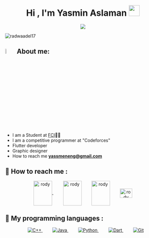 <h1 align="center">Hi , I'm Yasmin Aslaman <img src="https://media.giphy.com/media/hvRJCLFzcasrR4ia7z/giphy.gif" width="35"></h1>

<a href="https://github.com/DenverCoder1/readme-typing-svg" style="display: block; margin: auto; text-align: center;">
  <img src="https://readme-typing-svg.herokuapp.com?font=Time+New+Roman&color=%23C8BK25&size=25&center=true&vCenter=true&width=600&height=100&lines=IT+Student;Competitive+Programmer;Flutter+developer;Graphic+designer;">
</a>

</p

<p align="left"> <img src="https://komarev.com/ghpvc/?username=radwaadel17&label=Profile%20views&color=0e75b6&style=flat" alt="radwaadel17" /> </p>

## <img src="https://i.pinimg.com/originals/3f/7e/4e/3f7e4eff7c96e9fe4b8b4b1ff3f7bdb5.gif" width="6.5%"> <strong>About me:</strong>




 -  I am a Student at [FCI](https://l.facebook.com/l.php?u=http%3A%2F%2Fwww.eelu.edu.eg%2F%3Ffbclid%3DIwZXh0bgNhZW0CMTAAAR0i6DPAanyBLlSXufyPVa6zQHJNEL2ypmpPO-MAq8cmIWi9WNpc3966SAE_aem_0Oyb3L315ACZvHLuSljgJA&h=AT1WGts65cSrK6sn4E0jp34wxZ7kfpLh3hS24K0Yh66JitQyPT51AfqzqXY6xUjGxTeCFmtWf7pALSLg2E-b9oMMZK9h0km9YiXQ3LOkYLVFyytu1lJlrc1kMa3OTl4cGmmr&__tn__=%2Cd%3C%2CP-R&c[0]=AT1hDDqwkqTahMtEaKqRQCMEdrjAv1mVh_TDL_c6OX6cx0IWaJgiVsNWT-n6cnCN_yXnsLLLjTZ3izzRVQ2HbUQAtsE2Gkbw7XvA8eId-pph9b30tE_1yD7fgzbRchCZhFK124SeqGzbWuQluRSX0pGIgbe-mEU9_sSTv_lWS-P9tcDFc0qgjyeGaUvAlcWOq6kI-FFKoBii-hj4StasBxv-St85c7dtrmCotMJk3soc-L6KqTfdV80F6nw8CIwSxq6_B_GuQme80kJ0R6M0cQ)👨‍💻
 -  I am a competitive programmer at "Codeforces"
 -  Flutter developer
 -  Graphic designer
 -  How to reach me **yassmeneng@gmail.com**

## 🫶 How to reach me :

<p align="center">                        
<a href="https://codeforces.com/profile/yassmeneng6" target="blank"><img align="center" src="https://raw.githubusercontent.com/rahuldkjain/github-profile-readme-generator/master/src/images/icons/Social/codeforces.svg" alt="rody" height="80" width="60" />    </a>
  &emsp;&emsp;
<a href="https://www.facebook.com/profile.php?id=100084293391014" target="blank"><img align="center" src="https://raw.githubusercontent.com/rahuldkjain/github-profile-readme-generator/master/src/images/icons/Social/facebook.svg" alt="rody" height="80" width="60" /></a>&emsp;&emsp;
 <a href ="https://l.facebook.com/l.php?u=https%3A%2F%2Fwww.behance.net%2Fengyassmen%3Ffbclid%3DIwZXh0bgNhZW0CMTAAAR1m0_RdncHv-dAILWj0xzgzvfuy9r7x36OUV542qNLuTu9y35Grqx2ZcYA_aem_UDsVZxoIkMWf1j7CC7oMzw&h=AT1xB_ikdptj7csw1IF5zsSXOqkCK_MdbMjQvgY1Tu6_lxaQIjpeBxMxQXoUY_o7YpRYrGKY7rmLTjx9R05RM0fKbNBH_rnXv7_hRZXjGxl0ufPvf_X63PYw88SPdrqR142KGA" target = "balnk"><img align="center" src="https://raw.githubusercontent.com/rahuldkjain/github-profile-readme-generator/master/src/images/icons/Social/behance.svg" alt="rody" height="80" width="60" /></a>&emsp;&emsp;
  <a href="https://www.linkedin.com/public-profile/settings?lipi=urn%3Ali%3Apage%3Ad_flagship3_profile_self_edit_contact-info%3Be0owim8NQ7OuXrNIeDzxsA%3D%3D
  " target="blank">
  <img align="center" src="https://raw.githubusercontent.com/rahuldkjain/github-profile-readme-generator/master/src/images/icons/Social/linked-in-alt.svg" alt="rody" height="30" width="40" /></a>

</p>



## 🫶  My programming languages :
<p align="center"> 
  &emsp;
  <a href="https://www.w3schools.com/cpp/" target="_blank"> 
    <img alt="C++" src="https://img.shields.io/badge/C++%20-%2300599C.svg?style=plastic&logo=c%2B%2B&logoColor=white">
  </a> 
  &emsp;&emsp;
  <a href="https://www.java.com" target="_blank"> 
    <img alt="Java" src="https://img.shields.io/badge/Java-%23007396.svg?style=plastic&logo=java&logoColor=white">
  </a>
  &emsp;&emsp;
   <a href="https://www.python.org" target="_blank">
    <img alt="Python" src="https://img.shields.io/badge/Python%20-%2314354C.svg?style=plastic&logo=python&logoColor=white">
  </a>
 &emsp;&emsp;
   <a href="https://www.dart.org" target="_blank">
    <img alt="Dart" src="https://img.shields.io/badge/Dart%20-%2314354C.svg?style=plastic&logo=dart&logoColor=white">
  </a>
 &emsp;&emsp;
   <a href="https://www.git.org" target="_blank">
    <img alt="Git" src="https://img.shields.io/badge/Git%20-%2314354C.svg?style=plastic&logo=git&logoColor=white">
  </a>
</p>

